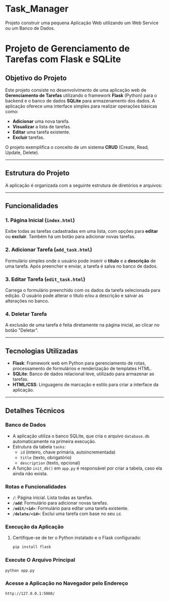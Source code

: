 # Task_Manager
Projeto construir uma pequena Aplicação Web utilizando um Web Service ou um Banco de Dados.

# Projeto de Gerenciamento de Tarefas com Flask e SQLite

## Objetivo do Projeto

Este projeto consiste no desenvolvimento de uma aplicação web de **Gerenciamento de Tarefas** utilizando o framework **Flask** (Python) para o backend e o banco de dados **SQLite** para armazenamento dos dados. A aplicação oferece uma interface simples para realizar operações básicas como:

- **Adicionar** uma nova tarefa.
- **Visualizar** a lista de tarefas.
- **Editar** uma tarefa existente.
- **Excluir** tarefas.

O projeto exemplifica o conceito de um sistema **CRUD** (Create, Read, Update, Delete).

---

## Estrutura do Projeto

A aplicação é organizada com a seguinte estrutura de diretórios e arquivos:

---

## Funcionalidades

### 1. **Página Inicial** (`index.html`)
Exibe todas as tarefas cadastradas em uma lista, com opções para **editar** ou **excluir**. Também há um botão para adicionar novas tarefas.

### 2. **Adicionar Tarefa** (`add_task.html`)
Formulário simples onde o usuário pode inserir o **título** e a **descrição** de uma tarefa. Após preencher e enviar, a tarefa é salva no banco de dados.

### 3. **Editar Tarefa** (`edit_task.html`)
Carrega o formulário preenchido com os dados da tarefa selecionada para edição. O usuário pode alterar o título e/ou a descrição e salvar as alterações no banco.

### 4. **Deletar Tarefa**
A exclusão de uma tarefa é feita diretamente na página inicial, ao clicar no botão "Deletar".

---

## Tecnologias Utilizadas

- **Flask**: Framework web em Python para gerenciamento de rotas, processamento de formulários e renderização de templates HTML.
- **SQLite**: Banco de dados relacional leve, utilizado para armazenar as tarefas.
- **HTML/CSS**: Linguagens de marcação e estilo para criar a interface da aplicação.

---

## Detalhes Técnicos

### Banco de Dados
- A aplicação utiliza o banco SQLite, que cria o arquivo `database.db` automaticamente na primeira execução.
- Estrutura da tabela `tasks`:
  - `id` (inteiro, chave primária, autoincrementada)
  - `title` (texto, obrigatório)
  - `description` (texto, opcional)
- A função `init_db()` em `app.py` é responsável por criar a tabela, caso ela ainda não exista.

### Rotas e Funcionalidades
- **`/`**: Página inicial. Lista todas as tarefas.
- **`/add`**: Formulário para adicionar novas tarefas.
- **`/edit/<id>`**: Formulário para editar uma tarefa existente.
- **`/delete/<id>`**: Exclui uma tarefa com base no seu `id`.

### Execução da Aplicação
1. Certifique-se de ter o Python instalado e o Flask configurado:
   ```bash
   pip install flask
### Execute O Arquivo Principal
    python app.py

### Acesse a Aplicação no Navegador pelo Endereço
    http://127.0.0.1:5000/
